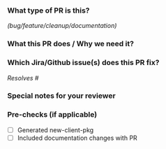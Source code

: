 ### What type of PR is this?

_(bug/feature/cleanup/documentation)_

### What this PR does / Why we need it?

### Which Jira/Github issue(s) does this PR fix?

_Resolves #_

### Special notes for your reviewer

### Pre-checks (if applicable)
- [ ] Generated new-client-pkg
- [ ] Included documentation changes with PR